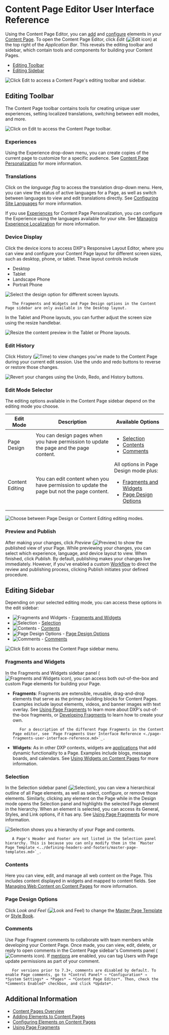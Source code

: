 # Content Page Editor User Interface Reference

Using the Content Page Editor, you can [add](./adding-elements-to-content-pages.md) and [configure](./configuring-elements-on-content-pages.md) elements in your [Content Page](./content-pages-overview.md). To open the Content Page Editor, click *Edit* (![Edit icon](../../../images/icon-edit.png)) at the top right of the *Application Bar*. This reveals the editing toolbar and sidebar, which contain tools and components for building your Content Pages.

- [Editing Toolbar](#editing-toolbar)
- [Editing Sidebar](#editing-sidebar)

![Click Edit to access a Content Page's editing toolbar and sidebar.](./content-page-editor-user-interface-reference/images/01.png)

## Editing Toolbar

The Content Page toolbar contains tools for creating unique user experiences, setting localized translations, switching between edit modes, and more.

![Click on Edit to access the Content Page toolbar.](./content-page-editor-user-interface-reference/images/02.png)

### Experiences

Using the Experience drop-down menu, you can create copies of the current page to customize for a specific audience. See [Content Page Personalization](../../personalizing-site-experience/experience-personalization/content-page-personalization.md) for more information.

### Translations

Click on the *language flag* to access the translation drop-down menu. Here, you can view the status of active languages for a Page, as well as switch between languages to view and edit translations directly. See [Configuring Site Languages](../../site-settings/site-localization.md) for more information.

If you use [Experiences](../../personalizing-site-experience/experience-personalization/content-page-personalization.md) for Content Page Personalization, you can configure the Experience using the languages available for your site. See [Managing Experience Localization](../../personalizing-site-experience/experience-personalization/content-page-personalization.md#managing-experience-localization) for more information.

### Device Display

Click the device icons to access DXP's Responsive Layout Editor, where you can view and configure your Content Page layout for different screen sizes, such as desktop, phone, or tablet. These layout controls include

- Desktop
- Tablet
- Landscape Phone
- Portrait Phone

![Select the design option for different screen layouts.](content-page-editor-user-interface-reference/images/17.png)

```note::
   The Fragments and Widgets and Page Design options in the Content Page sidebar are only available in the Desktop layout.
```

In the Tablet and Phone layouts, you can further adjust the screen size using the resize handlebar.

![Resize the content preview in the Tablet or Phone layouts.](content-page-editor-user-interface-reference/images/09.gif)

### Edit History

Click History (![Time](./../../../images/icon-time.png)) to view changes you've made to the Content Page during your current edit session. Use the undo and redo buttons to reverse or restore those changes.

![Revert your changes using the Undo, Redo, and History buttons.](./content-page-editor-user-interface-reference/images/10.png)

### Edit Mode Selector

The editing options available in the Content Page sidebar depend on the editing mode you choose.

| Edit Mode | Description | Available Options |
| --- | --- | --- |
| Page Design | You can design pages when you have permission to update the page and the page content. | <ul><li>[Selection](#selection)</li><li>[Contents](#contents)</li><li>[Comments](#comments)</li></ul> |
| Content Editing | You can edit content when you have permission to update the page but not the page content. | All options in Page Design mode plus: <ul><li>[Fragments and Widgets](#fragments-and-widgets)</li><li>[Page Design Options](#page-design-options)</li></ul> |

![Choose between Page Design or Content Editing editing modes.](content-page-editor-user-interface-reference/images/18.png)

### Preview and Publish

After making your changes, click *Preview* (![Preview](../../../images/icon-preview.png)) to show the published view of your Page. While previewing your changes, you can select which experience, language, and device layout to view. When finished, click *Publish*. By default, publishing makes your changes live immediately. However, if you've enabled a custom [Workflow](../../../process-automation/workflow/introduction-to-workflow.md) to direct the review and publishing process, clicking Publish initiates your defined procedure.

## Editing Sidebar

Depending on your selected editing mode, you can access these options in the edit sidebar:

- ![Fragments and Widgets](../../../images/icon-cards2.png) - [Fragments and Widgets](#fragments-and-widgets)
- ![Selection](../../../images/icon-pages-tree.png) - [Selection](#selection)
- ![Contents](../../../images/icon-list-ul.png) - [Contents](#contents)
- ![Page Design Options](../../../images/icon-format.png) - [Page Design Options](#page-design-options)
- ![Comments](../../../images/icon-comments-w.png) - [Comments](#comments)

![Click Edit to access the Content Page sidebar menu.](content-page-editor-user-interface-reference/images/03.png)

### Fragments and Widgets

In the Fragments and Widgets sidebar panel (![Fragments and Widgets icon](../../../images/icon-cards2.png)), you can access both out-of-the-box and custom Page elements for building your Page.

- **Fragments**: Fragments are extensible, reusable, drag-and-drop elements that serve as the primary building blocks for Content Pages. Examples include layout elements, videos, and banner images with text overlay. See [Using Page Fragments](../../displaying-content/using-fragments/using-page-fragments.md) to learn more about DXP's out-of-the-box fragments, or [Developing Fragments](../../developer-guide/developing-page-fragments/developing-fragments-intro.md) to learn how to create your own.

   ```note::
      For a description of the different Page Fragments in the Content Page editor, see `Page Fragments User Interface Reference <./page-fragments-user-interface-reference.md>`_.
   ```

- **Widgets**: As in other DXP contexts, widgets are [applications](../../../developing_applications.html) that add dynamic functionality to a Page. Examples include blogs, message boards, and calendars. See [Using Widgets on Content Pages](./using-widgets-on-a-content-page.md) for more information.

### Selection

In the Selection sidebar panel (![Selection](../../../images/icon-pages-tree.png)), you can view a hierarchical outline of all Page elements, as well as select, configure, or remove those elements. Similarly, clicking any element on the Page while in the Design mode opens the Selection panel and highlights the selected Page element in the hierarchy. When an element is selected, you can access its General, Styles, and Link options, if it has any. See [Using Page Fragments](../../displaying-content/using-fragments/using-page-fragments.md) for more information.

![Selection shows you a hierarchy of your Page and contents.](./content-page-editor-user-interface-reference/images/08.png)

```note::
   A Page's Header and Footer are not listed in the Selection panel hierarchy. This is because you can only modify them in the `Master Page Template <../defining-headers-and-footers/master-page-templates.md>`_.
```

### Contents

Here you can view, edit, and manage all web content on the Page. This includes content displayed in widgets and mapped to content fields. See [Managing Web Content on Content Pages](./managing-web-content-on-content-pages.md) for more information.

### Page Design Options

Click *Look and Feel* (![Look and Feel](../../../images/icon-format.png)) to change the [Master Page Template](../defining-headers-and-footers/managing-master-page-templates.md) or [Style Book](../../site-appearance/style-books/using-a-style-book-to-standardize-site-appearance.md).

### Comments

Use Page Fragment comments to collaborate with team members while developing your Content Page. Once made, you can view, edit, delete, or reply to open comments in the Content Page sidebar's Comments panel (![Comments icon](../../../images/icon-comments-w.png)). If [mentions](../../../collaboration-and-social/notifications-and-requests/user-guide/mentioning-users.md) are enabled, you can tag Users with Page update permissions as part of your comment.

```note::
   For versions prior to 7.3+, comments are disabled by default. To enable Page comments, go to *Control Panel* → *Configuration* → *System Settings* → *Pages* → *Content Page Editor*. Then, check the *Comments Enabled* checkbox, and click *Update*.
```

## Additional Information

- [Content Pages Overview](./content-pages-overview.md)
- [Adding Elements to Content Pages](./adding-elements-to-content-pages.md)
- [Configuring Elements on Content Pages](./configuring-elements-on-content-pages.md)
- [Using Page Fragments](../../displaying-content/using-fragments/using-page-fragments.md)
